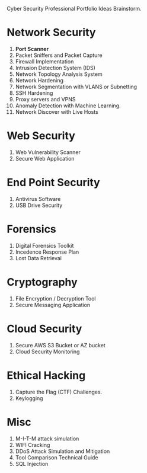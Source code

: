 Cyber Security Professional Portfolio Ideas Brainstorm.

# Network Security

1. **Port Scanner**
2. Packet Sniffers and Packet Capture
3. Firewall Implementation
4. Intrusion Detection System (IDS)
5. Network Topology Analysis System
6. Network Hardening 
7. Network Segmentation with VLANS or Subnetting
8. SSH Hardening
9. Proxy servers and VPNS
10. Anomaly Detection with Machine Learning.
11. Network Discover with Live Hosts 


# Web Security

1. Web Vulnerability Scanner
2. Secure Web Application


# End Point Security

1. Antivirus Software
2. USB Drive Security 


# Forensics

1. Digital Forensics Toolkit
2. Incedence Response Plan
3. Lost Data Retrieval 

# Cryptography

1. File Encryption / Decryption Tool
2. Secure Messaging Application

# Cloud Security
1. Secure AWS S3 Bucket or AZ bucket
2. Cloud Security Monitoring

# Ethical Hacking
1. Capture the Flag (CTF) Challenges. 
2. Keylogging



# Misc

1. M-I-T-M attack simulation
2. WIFI Cracking
3. DDoS Attack Simulation and Mitigation 
4. Tool Comparison Technical Guide
5. SQL Injection